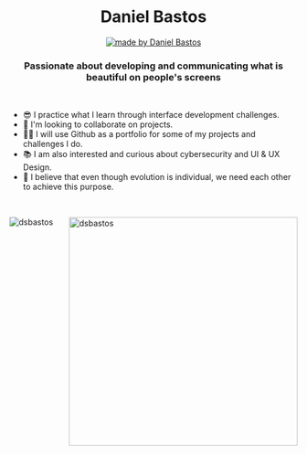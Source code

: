 
<h1 align="center">Daniel Bastos</h1>
<p align="center">
  <a href="https://www.linkedin.com/in/daniel-bastos98/">
    <img alt="made by Daniel Bastos" src="https://img.shields.io/badge/LinkedIn-0077B5?style=for-the-badge&logo=linkedin&logoColor=white">
  </a>
</p>

<h3 align="center">Passionate about developing and communicating what is beautiful on people's screens</h3>
<br>

- 😎 I practice what I learn through interface development challenges.
- 🤝 I'm looking to collaborate on projects.
- 👨‍💻 I will use Github as a portfolio for some of my projects and challenges I do. 
- 📚 I am also interested and curious about cybersecurity and UI & UX Design.
- 💭 I believe that even though evolution is individual, we need each other to achieve this purpose.

<br>
<p><img align="left" src="https://github-readme-stats.vercel.app/api/top-langs?username=dsbastos&show_icons=true&locale=en&layout=compact&theme=radical" alt="dsbastos" />
<img align="right" src="https://c.tenor.com/rS-u5lIUQWsAAAAC/anime-coding.gif" alt="dsbastos" width="400" /></p> 



